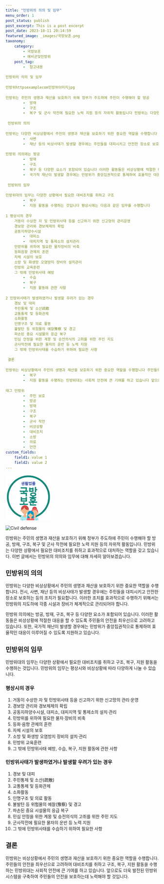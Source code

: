 ```yaml
---
title: "민방위의 의의 및 임무"
menu_order: 1
post_status: publish
post_excerpt: This is a post excerpt
post_date: 2023-10-11 20:14:59
featured_image: _images/국방보훈.png
taxonomy:
    category:
        - 국방보훈
        - 예비군및민방위
    post_tag:
        -  참고내용

민방위의 의의 및 임무

민방위httpsexamplecom민방위이미지jpg

민방위는 주민의 생명과 재산을 보호하기 위해 정부가 주도하에 주민이 수행해야 할 방공
        -  방재
        -  구조
        -  복구 및 군사 작전에 필요한 노력 지원 등의 자위적 활동입니다 민방위는 다양한 상황에서 필요한 대비조치를 취하고 효과적으로 대처하는 역할을 갖고 있습니다 이번 글에서는 민방위의 의의와 임무에 대해 자세히 알아보겠습니다

 민방위의 의의

민방위는 다양한 비상상황에서 주민의 생명과 재산을 보호하기 위한 중요한 역할을 수행합니다 전시
        -  사변
        -  재난 등의 비상사태가 발생할 경우에는 주민들을 대피시키고 안전한 장소로 보호하는 등의 조치가 필요합니다 이러한 조치를 효과적으로 수행하기 위해서는 민방위의 지도하에 각종 시설과 장비가 체계적으로 관리되어야 합니다

민방위 의의에는 방공
        -  방재
        -  구조
        -  복구 등 다양한 요소가 포함되어 있습니다 이러한 활동들은 비상상황에 적절한 대응을 할 수 있도록 주민들의 안전을 최우선으로 고려하고 있습니다 또한
        -  국가적 재난이 발생할 경우에는 민방위가 중앙집권적으로 통제하여 효율적인 대응이 이루어질 수 있도록 지원하고 있습니다

 민방위의 임무

민방위대의 임무는 다양한 상황에서 필요한 대비조치를 취하고 구조
        -  복구
        -  지원 활동을 수행하는 것입니다 평상시에는 다음과 같은 임무를 수행합니다

1 평상시의 경우
    거동이 수상한 자 및 민방위사태 등을 신고하기 위한 신고망의 관리운영
    경보망 관리와 경보체제의 확립
    공동지하양수시설
        -  대피소
        -  대피지역 및 통제소의 설치관리
    민방위를 위하여 필요한 물자장비의 비축
    등화음향 관제의 훈련
    자체 시설의 보호
    소방 및 화생방 오염방지 장비의 설치관리
    민방위 교육훈련
    그 밖에 민방위사태 예방
        -  수습
        -  복구
        -  지원 활동에 관한 사항

2 민방위사태가 발생하였거나 발생할 우려가 있는 경우
    경보 및 대피
    주민통제 및 소산疏散
    교통통제 및 등화관제
    소화활동
    인명구조 및 의료 활동
    불발탄 등 위험물의 예찰豫察 및 경고
    파손된 중요 시설물의 응급 복구
    민심 안정을 위한 계몽 및 승전의식의 고취를 위한 주민 지도
    군사작전에 필요한 물자의 운반 등 노력 지원
    그 밖에 민방위사태를 수습하기 위하여 필요한 사항

 결론

민방위는 비상상황에서 주민의 생명과 재산을 보호하기 위한 중요한 역할을 수행합니다 주민들의 안전을 최우선으로 고려하여 대비조치를 취하고 구조
        -  복구
        -  지원 활동을 수행하는 민방위대는 사회적 안전에 큰 기여를 하고 있습니다 앞으로도 더욱 발전된 민방위 시스템을 구축하여 주민들의 안전을 보호하는데 노력해야 할 것입니다

태그 민방위
        -  주민 보호
        -  방공
        -  방재
        -  구조
        -  복구
        -  군사 작전
        -  비상상황
        -  대비조치
        -  소방
        -  의료
        -  안전
custom_fields:
    field1: value 1
    field2: value 2
---
```


![국방보훈](/_images/국방보훈.png)

![Civil defense](image-link)

민방위는 주민의 생명과 재산을 보호하기 위해 정부가 주도하에 주민이 수행해야 할 방공, 방재, 구조, 복구 및 군사 작전에 필요한 노력 지원 등의 자위적 활동입니다. 민방위는 다양한 상황에서 필요한 대비조치를 취하고 효과적으로 대처하는 역할을 갖고 있습니다. 이번 글에서는 민방위의 의의와 임무에 대해 자세히 알아보겠습니다.

## 민방위의 의의

민방위는 다양한 비상상황에서 주민의 생명과 재산을 보호하기 위한 중요한 역할을 수행합니다. 전시, 사변, 재난 등의 비상사태가 발생할 경우에는 주민들을 대피시키고 안전한 장소로 보호하는 등의 조치가 필요합니다. 이러한 조치를 효과적으로 수행하기 위해서는 민방위의 지도하에 각종 시설과 장비가 체계적으로 관리되어야 합니다.

민방위 의의에는 방공, 방재, 구조, 복구 등 다양한 요소가 포함되어 있습니다. 이러한 활동들은 비상상황에 적절한 대응을 할 수 있도록 주민들의 안전을 최우선으로 고려하고 있습니다. 또한, 국가적 재난이 발생할 경우에는 민방위가 중앙집권적으로 통제하여 효율적인 대응이 이루어질 수 있도록 지원하고 있습니다.

## 민방위의 임무

민방위대의 임무는 다양한 상황에서 필요한 대비조치를 취하고 구조, 복구, 지원 활동을 수행하는 것입니다. 민방위의 임무는 평상시와 비상상황에 따라 다양하게 나눌 수 있습니다.

### 평상시의 경우

1. 거동이 수상한 자 및 민방위사태 등을 신고하기 위한 신고망의 관리·운영
2. 경보망 관리와 경보체제의 확립
3. 공동지하양수시설, 대피소, 대피지역 및 통제소의 설치·관리
4. 민방위를 위하여 필요한 물자·장비의 비축
5. 등화·음향 관제의 훈련
6. 자체 시설의 보호
7. 소방 및 화생방 오염방지 장비의 설치·관리
8. 민방위 교육훈련
9. 그 밖에 민방위사태 예방, 수습, 복구, 지원 활동에 관한 사항

### 민방위사태가 발생하였거나 발생할 우려가 있는 경우

1. 경보 및 대피
2. 주민통제 및 소산(疏散)
3. 교통통제 및 등화관제
4. 소화활동
5. 인명구조 및 의료 활동
6. 불발탄 등 위험물의 예찰(豫察) 및 경고
7. 파손된 중요 시설물의 응급 복구
8. 민심 안정을 위한 계몽 및 승전의식의 고취를 위한 주민 지도
9. 군사작전에 필요한 물자의 운반 등 노력 지원
10. 그 밖에 민방위사태를 수습하기 위하여 필요한 사항

## 결론

민방위는 비상상황에서 주민의 생명과 재산을 보호하기 위한 중요한 역할을 수행합니다. 주민들의 안전을 최우선으로 고려하여 대비조치를 취하고 구조, 복구, 지원 활동을 수행하는 민방위대는 사회적 안전에 큰 기여를 하고 있습니다. 앞으로도 더욱 발전된 민방위 시스템을 구축하여 주민들의 안전을 보호하는데 노력해야 할 것입니다.
